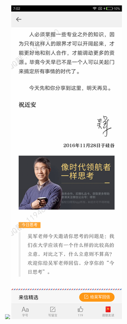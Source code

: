 ![](../../images/2016年11月/wj-11-29-第051封信丨帝道、王道与霸道，兼谈博雅教育.jpg)
![](../../images/2016年11月/wj-11-29-第051封信丨帝道、王道与霸道，兼谈博雅教育2.jpg)
